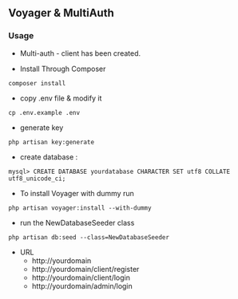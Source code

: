 ## Voyager & MultiAuth
### Usage

- Multi-auth - client has been created.

- Install Through Composer
```
composer install
```
- copy .env file & modify it
```
cp .env.example .env
```
- generate key
```
php artisan key:generate
```
- create database :
```
mysql> CREATE DATABASE yourdatabase CHARACTER SET utf8 COLLATE utf8_unicode_ci;
```
- To install Voyager with dummy run
```
php artisan voyager:install --with-dummy
```
- run the NewDatabaseSeeder class
```
php artisan db:seed --class=NewDatabaseSeeder
```
- URL
  - http://yourdomain
  - http://yourdomain/client/register
  - http://yourdomain/client/login
  - http://yourdomain/admin/login

